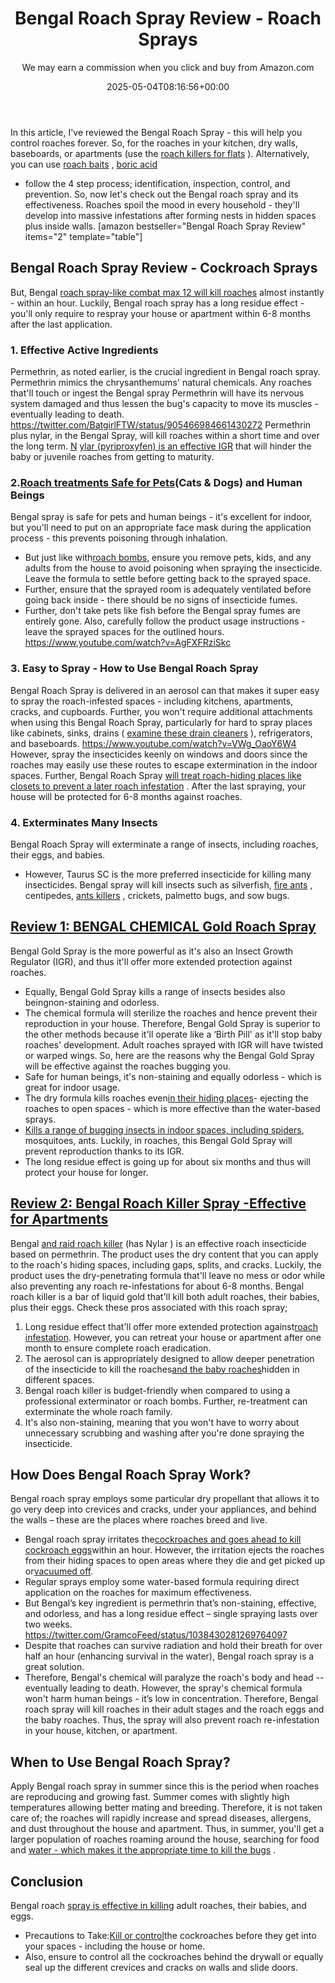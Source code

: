 ﻿---
author: We may earn a commission when you click and buy from Amazon.com
layout: post
title: Bengal Roach Spray Review - Roach Sprays
date: '2025-05-04T08:16:56+00:00'
categories:
- Cockroaches
- Product Reviews
tags: []
slug: /bengal-roach-spray-review/
lastmod: 2025-05-07T12:21:23+03:00
---

In this article, I've reviewed the Bengal Roach Spray - this will help you control roaches forever.
So, for the roaches in your kitchen, dry walls, baseboards, or apartments (use the
[roach killers for flats](https://pestpolicy.com/best-roach-killer-for-apartments/)
).
Alternatively, you can use
[roach baits](https://pestpolicy.com/best-roach-bait/)
,
[boric acid](https://pestpolicy.com/does-boric-acid-kill-roaches/)
- follow the 4 step process; identification, inspection, control, and prevention.
So, now let's check out the Bengal roach spray and its effectiveness. Roaches spoil the mood in every household - they'll develop into massive infestations after forming nests in hidden spaces plus inside walls.
[amazon bestseller="Bengal Roach Spray Review" items="2" template="table"]
## Bengal Roach Spray Review - Cockroach Sprays
But, Bengal
[roach spray-like combat max 12 will kill roaches](https://pestpolicy.com/combat-max-12-month-roach-killing-bait-review/)
almost instantly - within an hour. Luckily, Bengal roach spray has a long residue effect - you'll only require to respray your house or apartment within 6-8 months after the last application.
### 1. Effective Active Ingredients
Permethrin, as noted earlier, is the crucial ingredient in Bengal roach spray. Permethrin mimics the chrysanthemums' natural chemicals.
Any roaches that'll touch or ingest the Bengal spray Permethrin will have its nervous system damaged and thus lessen the bug's capacity to move its muscles - eventually leading to death.
https://twitter.com/BatgirlFTW/status/905466984661430272
Permethrin plus nylar, in the Bengal Spray, will kill roaches within a short time and over the long term.
[N](http://npic.orst.edu/factsheets/pyriprogen.html)
[ylar (pyriproxyfen) is an effective IGR](http://npic.orst.edu/factsheets/pyriprogen.html)
that will hinder the baby or juvenile roaches from getting to maturity.
### 2.[Roach treatments Safe for Pets](https://pestpolicy.com/pet-safe-roach-killer/)(Cats & Dogs) and Human Beings
Bengal spray is safe for pets and human beings - it's excellent for indoor, but you'll need to put on an appropriate face mask during the application process - this prevents poisoning through inhalation.
- But just like with[roach bombs](https://pestpolicy.com/best-fogger-for-roaches/), ensure you remove pets, kids, and any adults from the house to avoid poisoning when spraying the insecticide. Leave the formula to settle before getting back to the sprayed space.
- Further, ensure that the sprayed room is adequately ventilated before going back inside - there should be no signs of insecticide fumes.
- Further, don't take pets like fish before the Bengal spray fumes are entirely gone. Also, carefully follow the product usage instructions - leave the sprayed spaces for the outlined hours.
https://www.youtube.com/watch?v=AgFXFRziSkc
### 3. Easy to Spray - How to Use Bengal Roach Spray
Bengal Roach Spray is delivered in an aerosol can that makes it super easy to spray the roach-infested spaces - including kitchens, apartments, cracks, and cupboards.
Further, you won't require additional attachments when using this Bengal Roach Spray, particularly for hard to spray places like cabinets, sinks, drains (
[examine these drain cleaners](https://pestpolicy.com/best-drain-cleaner//)
), refrigerators, and baseboards.
https://www.youtube.com/watch?v=VWg_OaoY6W4
However, spray the insecticides keenly on windows and doors since the roaches may easily use these routes to escape extermination in the indoor spaces.
Further, Bengal Roach Spray
[will treat roach-hiding places like closets to prevent a later roach infestation](https://pestpolicy.com/do-carpenter-bees-bite/)
. After the last spraying, your house will be protected for 6-8 months against roaches.
### 4. Exterminates Many Insects
Bengal Roach Spray will exterminate a range of insects, including roaches, their eggs, and babies.
- However, Taurus SC is the more preferred insecticide for killing many insecticides.
Bengal spray will kill insects such as silverfish,
[fire ants](https://pestpolicy.com/best-fire-ant-killer-for-lawns/)
, centipedes,
[ants killers](https://pestpolicy.com/best-ant-killer/)
, crickets, palmetto bugs, and sow bugs.
## [Review 1: BENGAL CHEMICAL Gold Roach Spray](https://www.amazon.com/dp/B0015I3ESG/?tag=p-policy-20)
Bengal Gold Spray is the more powerful as it's also an Insect Growth Regulator (IGR), and thus it'll offer more extended protection against roaches.
- Equally, Bengal Gold Spray kills a range of insects besides also beingnon-staining and odorless.
- The chemical formula will sterilize the roaches and hence prevent their reproduction in your house.
Therefore, Bengal Gold Spray is superior to the other methods because it'll operate like a ‘Birth Pill' as it'll stop baby roaches' development.
Adult roaches sprayed with IGR will have twisted or warped wings. So, here are the reasons why the Bengal Gold Spray will be effective against the roaches bugging you.
- Safe for human beings, it's non-staining and equally odorless - which is great for indoor usage.
- The dry formula kills roaches even[in their hiding places](https://pestpolicy.com/where-do-fleas-live/)- ejecting the roaches to open spaces - which is more effective than the water-based sprays.
- [Kills a range of bugging insects in indoor spaces, including spiders](https://pestpolicy.com/does-windex-kill-spiders/), mosquitoes, ants. Luckily, in roaches, this Bengal Gold Spray will prevent reproduction thanks to its IGR.
- The long residue effect is going up for about six months and thus will protect your house for longer.
## [Review 2: Bengal Roach Killer Spray -Effective for Apartments](https://www.amazon.com/dp/B00KROV7H4/?tag=p-policy-20)
Bengal
[and raid roach killer](https://pestpolicy.com/raid-ant-roach-killer-insecticide-spray-review/)
(has
Nylar
) is an effective roach insecticide based on permethrin.
The product uses the dry content that you can apply to the roach's hiding spaces, including gaps, splits, and cracks.
Luckily, the product uses the dry-penetrating formula that'll leave no mess or odor while also preventing any roach re-infestations for about 6-8
months.
Bengal roach killer is a bar of liquid gold that'll kill both adult roaches, their babies, plus their eggs. Check these pros associated with this roach spray;
1. Long residue effect that'll offer more extended protection against[roach infestation](https://pestpolicy.com/what-do-roaches-smell-like/). However, you can retreat your house or apartment after one month to ensure complete roach eradication.
2. The aerosol can is appropriately designed to allow deeper penetration of the insecticide to kill the roaches[and the baby roaches](https://pestpolicy.com/what-do-baby-roaches-look-like/)hidden in different spaces.
3. Bengal roach killer is budget-friendly when compared to using a professional exterminator or roach bombs. Further, re-treatment can exterminate the whole roach family.
4. It's also non-staining, meaning that you won't have to worry about unnecessary scrubbing and washing after you're done spraying the insecticide.
## How Does Bengal Roach Spray Work?
Bengal roach spray employs some particular dry propellant that allows it to go very deep into crevices and cracks, under your appliances, and behind the walls – these are the places where roaches breed and live.
- Bengal roach spray irritates the[cockroaches and goes ahead to kill cockroach eggs](https://pestpolicy.com/how-to-kill-cockroach-eggs/)within an hour. However, the irritation ejects the roaches from their hiding spaces to open areas where they die and get picked up or[vacuumed off](https://pestpolicy.com/best-vacuum-for-bed-bugs/).
- Regular sprays employ some water-based formula requiring direct application on the roaches for maximum effectiveness.
- But Bengal’s key ingredient is permethrin that’s non-staining, effective, and odorless, and has a long residue effect – single spraying lasts over two weeks.
https://twitter.com/GramcoFeed/status/1038430281269764097
- Despite that roaches can survive radiation and hold their breath for over half an hour (enhancing survival in the water), Bengal roach spray is a great solution.
- Therefore, Bengal's chemical will paralyze the roach's body and head -- eventually leading to death. However, the spray's chemical formula won't harm human beings - it’s low in concentration.
Therefore, Bengal roach spray will kill roaches in their adult stages and the roach eggs and the baby roaches. Thus, the spray will also prevent roach re-infestation in your house, kitchen, or apartment.
## When to Use Bengal Roach Spray?
Apply Bengal roach spray in summer since this is the period when roaches are reproducing and growing fast. Summer comes with slightly high temperatures allowing better mating and breeding.
Therefore, it is not taken care of; the roaches will rapidly increase and spread diseases, allergens, and dust throughout the house and apartment.
Thus, in summer, you'll get a larger population of roaches roaming around the house, searching for food and
[water - which makes it the appropriate time to kill the bugs](https://pestpolicy.com/can-bed-bugs-survive-in-water/)
.
## Conclusion
Bengal roach
[spray is effective in killing](https://pestpolicy.com/does-bleach-kill-bed-bugs/)
adult roaches, their babies, and eggs.
- Precautions to Take:[Kill or control](https://pestpolicy.com/does-baking-soda-kill-fleas/)the cockroaches before they get into your spaces - including the house or home.
- Also, ensure to control all the cockroaches behind the drywall or equally seal up the different crevices and cracks on walls and slide doors.